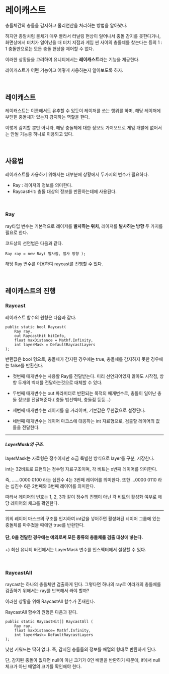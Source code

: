# 레이캐스트

충돌체간의 충돌을 감지하고 물리연산을 처리하는 방법을 알아봤다.

하지만 총알처럼 물체가 매우 빨라서 터널링 현상이 일어나서 충돌 감지를 못한다거나, 화면상에서 터치가 일어났을 때 터치 지점과 게임 씬 사이의 충돌체를 찾는다는 등의 1 : 1 충돌만으로는 모든 충돌 현상을 제어할 수 없다.

이러한 상황들을 고려하여 유니티에서는 **레이캐스트**라는 기능을 제공한다.

레이캐스트가 어떤 기능이고 어떻게 사용하는지 알아보도록 하자.

<br>

## 레이캐스트

레이캐스트는 이름에서도 유추할 수 있듯이 레이저를 쏘는 행위를 하며, 해당 레이저에 부딛힌 충돌체가 있는지 감지하는 역할을 한다.

이렇게 감지할 뿐만 아니라, 해당 충돌체에 대한 정보도 가져오므로 게임 개발에 없어서는 안될 기능중 하나로 이용되고 있다.

<br>

## 사용법

레이캐스트를 사용하기 위해서는 대부분에 상황에서 두가지의 변수가 필요하다.

- Ray : 레이저의 정보를 의미한다.
- RaycastHit: 충돌 대상의 정보를 반환하는데에 사용된다.

<br>

### Ray

ray타입 변수는 기본적으로 레이저를 **발사하는 위치**, 레이저를 **발사하는 방향** 두 가지를 필요로 한다.

코드상의 선언법은 다음과 같다.

`Ray ray = new Ray( 발사점, 발사 방향 );`

해당 Ray 변수를 이용하여 raycast를 진행할 수 있다.

<br>

## 레이캐스트의 진행

### Raycast

레이캐스트 함수의 원형은 다음과 같다.

```
public static bool Raycast(
    Ray ray, 
    out RaycastHit hitInfo,
    float maxDistance = Mathf.Infinity,
    int layerMask = DefaultRaycastLayers
);
```

반환값은 bool 형으로, 충돌체가 감지된 경우에는 true, 충돌체를 감지하지 못한 경우에는 false를 반환한다.

- 첫번째 매개변수는 사용할 Ray를 전달받는다.
미리 선언되어있지 않아도 시작점, 방향 두개의 벡터를 전달하는것으로 대체할 수 있다.

- 두번째 매개변수는 out 파라미터로 반환되는 목적의 매개변수로, 충돌이 일어난 충돌 정보를 전달해준다.( 충돌 법선벡터, 충돌점 등등...)

- 세번째 매개변수는 레이저를 쏠 거리이며, 기본값은 무한값으로 설정된다.

- 네번째 매개변수는 레이어 마크스에 대응하는 int 자료형으로, 검출할 레이어의 값들을 전달한다.

<hr>

##### LayerMask의 구조.
layerMask는 자료형은 정수이지만 조금 특별한 방식으로 layer를 구분, 저장한다.

int는 32비트로 표현되는 정수형 자료구조이며, 각 비트는 x번째 레이어를 의미한다.

즉, ......0000 0100 라는 십진수 4는 3번째 레이어를 의미한다.
또한 ...0000 0110 라는 십진수 6은 2번째와 3번째 레이어를 의미한다.

따라서 레이어의 번호는 1, 2, 3과 같이 정수의 진행이 아닌
각 비트의 활성화 여부로 해당 레이어의 체크를 확인한다.

<hr>

위의 레이어 마스크의 구조를 인지하여 int값을 넣어주면 활성화된 레이어 그룹에 있는 충돌체를 마주쳤을 때에만 true를 반환한다.

#### 단, 0을 전달한 경우에는 예외로써 모든 종류의 충돌체를 검출 대상에 넣는다.

+) 최신 유니티 버전에서는 LayerMask 변수를 인스펙터에서 설정할 수 있다.

<br>

### RaycastAll

raycast는 하나의 충돌체만 검출하게 된다.
그렇다면 하나의 ray로 여러개의 충돌체를 검출하기 위해서는 ray를 반복해서 쏴야 할까?

이러한 상황을 위해 RaycastAll 함수가 존재한다.

RaycastAll 함수의 원형은 다음과 같다.

```
public static RaycastHit[] RaycastAll (
    Ray ray, 
    float maxDistance= Mathf.Infinity, 
    int layerMask= DefaultRaycastLayers
);
```

낮선 키워드는 딱히 없다. 즉, 감지된 충돌들의 정보를 배열의 형태로 반환하게 된다.

단, 감지된 충돌이 없다면 null이 아닌 크기가 0인 배열을 반환하기 때문에, if에서 null체크가 아닌 배열의 크기를 확인해야 한다.

<br>